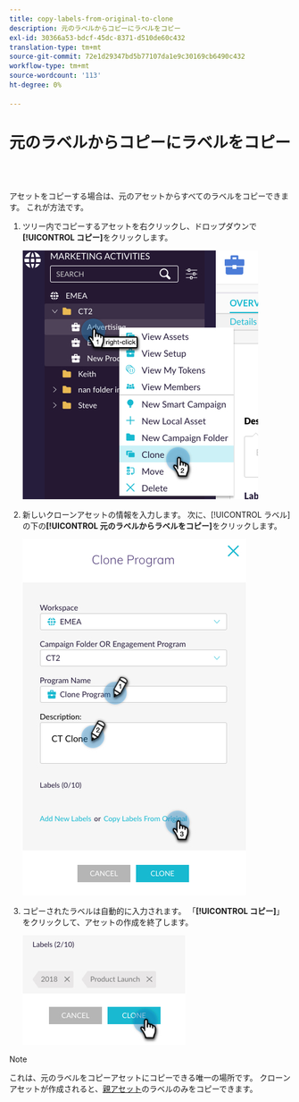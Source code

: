 ```yaml
---
title: copy-labels-from-original-to-clone
description: 元のラベルからコピーにラベルをコピー
exl-id: 30366a53-bdcf-45dc-8371-d510de60c432
translation-type: tm+mt
source-git-commit: 72e1d29347bd5b77107da1e9c30169cb6490c432
workflow-type: tm+mt
source-wordcount: '113'
ht-degree: 0%

---
```


# 元のラベルからコピーにラベルをコピー

<br> 

アセットをコピーする場合は、元のアセットからすべてのラベルをコピーできます。 これが方法です。

1. ツリー内でコピーするアセットを右クリックし、ドロップダウンで&#x200B;**[!UICONTROL コピー]**&#x200B;をクリックします。

   ![イメージ1](/help/sky/assets/labels/copy-labels-from-original-to-clone/copy-labels-from-original-to-clone-1.jpg)

1. 新しいクローンアセットの情報を入力します。 次に、[!UICONTROL ラベル]の下の&#x200B;**[!UICONTROL 元のラベルからラベルをコピー]**&#x200B;をクリックします。

   ![イメージ2](/help/sky/assets/labels/copy-labels-from-original-to-clone/copy-labels-from-original-to-clone-2.jpg)

1. コピーされたラベルは自動的に入力されます。 「**[!UICONTROL コピー]**」をクリックして、アセットの作成を終了します。

   ![イメージ3](/help/sky/assets/labels/copy-labels-from-original-to-clone/copy-labels-from-original-to-clone-3.jpg)

>[!NOTE]
>
>これは、元のラベルをコピーアセットにコピーできる唯一の場所です。 クローンアセットが作成されると、[親アセット](/help/sky/copy-labels-from-parent-to-child.md)のラベルのみをコピーできます。
